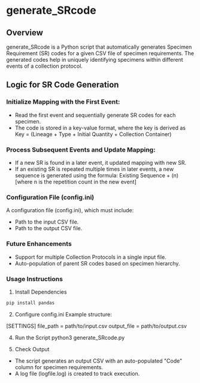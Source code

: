 # generate_SRcode

## Overview

generate_SRcode is a Python script that automatically generates Specimen Requirement (SR) codes for a given CSV file of specimen requirements. The generated codes help in uniquely identifying specimens within different events of a collection protocol.

## Logic for SR Code Generation

### Initialize Mapping with the First Event:
- Read the first event and sequentially generate SR codes for each specimen.
- The code is stored in a key-value format, where the key is derived as Key = (Lineage + Type + Initial Quantity + Collection Container)

### Process Subsequent Events and Update Mapping:
- If a new SR is found in a later event, it updated mapping with new SR.
- If an existing SR is repeated multiple times in later events, a new sequence is generated using the formula:
Existing Sequence + (n) [where n is the repetition count in the new event]

### Configuration File (config.ini)
A configuration file (config.ini), which must include:
- Path to the input CSV file.
- Path to the output CSV file.

### Future Enhancements
- Support for multiple Collection Protocols in a single input file.
- Auto-population of parent SR codes based on specimen hierarchy.

### Usage Instructions
1. Install Dependencies
```python
pip install pandas
```

2. Configure config.ini
Example structure:

[SETTINGS]
file_path = path/to/input.csv
output_file = path/to/output.csv

4. Run the Script
python3 generate_SRcode.py

4. Check Output
- The script generates an output CSV with an auto-populated "Code" column for specimen requirements.
- A log file (logfile.log) is created to track execution.
